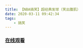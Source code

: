 ```yaml
---
title: 【NBA搞笑】超经典发球（笑出腹肌）
date: 2020-03-11 09:42:34
tags:
    - 搞笑
---
```


### <a href="https://www.weibo.com/tv/v/Iy532oiLn?fid=1034:4481222982696989" target="_blank">在线观看</a>

